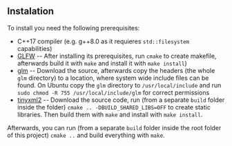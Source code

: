 ## Instalation

To install you need the following prerequisites:

* C++17 compiler (e.g. g++8.0 as it requieres `std::filesystem` capabilities)
* [GLFW](https://www.glfw.org/) -- After installing its prerequisites, run `cmake` to create makefile, afterwards build it with `make` and install it with `make install`)
* [glm](https://glm.g-truc.net/) -- Download the source, afterwards copy the headers (the whole `glm` directory) to a location, where system wide include files can be found. On Ubuntu copy the `glm` directory to `/usr/local/include` and run `sudo chmod -R 755 /usr/local/include/glm` for correct permissions
* [tinyxml2](https://github.com/leethomason/tinyxml2) -- Download the source code, run (from a separate `build` folder inside the folder) `cmake .. -DBUILD_SHARED_LIBS=OFF` to create static libraries. Then build them with `make` and install with `make install`.

Afterwards, you can run (from a separate `build` folder inside the root folder of this project) `cmake ..` and build everything with `make`.
